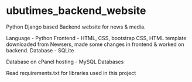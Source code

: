 # ubutimes_backend_website
Python Django based Backend website for news &amp; media.

Language - Python
Frontend - HTML, CSS, bootstrap CSS, 
HTML template downloaded from Newsers, made some changes in frontend & worked on backend.
Database - SQLite

Database on cPanel hosting - MySQL Databases

Read requirements.txt for libraries used in this project

